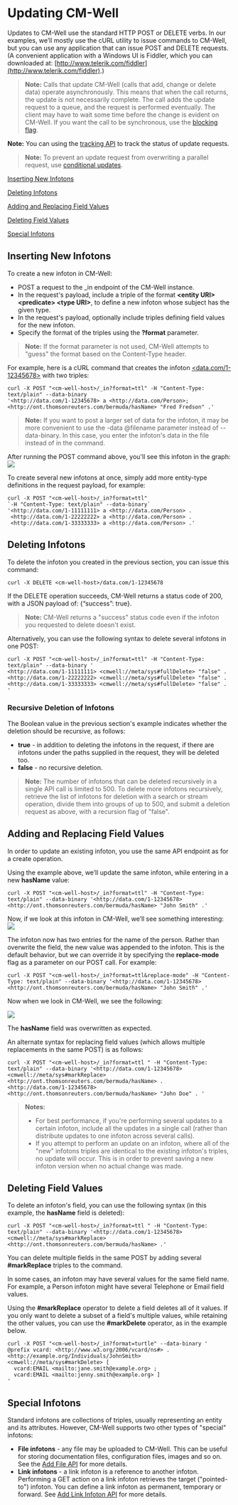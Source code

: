 # Updating CM-Well #

Updates to CM-Well use the standard HTTP POST or DELETE verbs. In our examples, we’ll mostly use the cURL utility to issue commands to CM-Well, but you can use any application that can issue POST and DELETE requests. (A convenient application with a Windows UI is Fiddler, which you can downloaded at: [http://www.telerik.com/fiddler](http://www.telerik.com/fiddler).)

>**Note:** Calls that update CM-Well (calls that add, change or delete data) operate asynchronously. This means that when the call returns, the update is not necessarily complete. The call adds the update request to a queue, and the request is performed eventually. The client may have to wait some time before the change is evident on CM-Well. If you want the call to be synchronous, use the [blocking flag](API.UsingTheBlockingFlag.md).
>
**Note:** You can using the [tracking API](API.Update.TrackUpdates.md) to track the status of update requests.

>**Note:** To prevent an update request from overwriting a parallel request, use [conditional updates](API.UsingConditionalUpdates.md).

[Inserting New Infotons](#hdr1)

[Deleting Infotons](#hdr2)

[Adding and Replacing Field Values](#hdr3)

[Deleting Field Values](#hdr4)

[Special Infotons](#hdr5)

<a name="hdr1"></a>
## Inserting New Infotons ##

To create a new infoton in CM-Well:

* POST a request to the _in endpoint of the CM-Well instance. 
* In the request's payload, include a triple of the format **\<entity URI\> \<predicate\> \<type URI\>**, to define a new infoton whose subject has the given type.
* In the request's payload, optionally include triples defining field values for the new infoton. 
* Specify the format of the triples using the **?format** parameter.

>**Note:** If the format parameter is not used, CM-Well attempts to "guess" the format based on the Content-Type header.  

For example, here is a cURL command that creates the infoton [<data.com/1-12345678>](<data.com/1-12345678>) with two triples:

    curl -X POST "<cm-well-host>/_in?format=ttl" -H "Content-Type: text/plain" --data-binary 
    '<http://data.com/1-12345678> a <http://data.com/Person>; 
    <http://ont.thomsonreuters.com/bermuda/hasName> "Fred Fredson" .'
    
> **Note:** If you want to post a larger set of data for the infoton, it may be more convenient to use the -data @filename parameter instead of --data-binary. In this case, you enter the infoton's data in the file instead of in the command.

After running the POST command above, you'll see this infoton in the graph:
<img src="./_Images/inserted-infoton.png">

To create several new infotons at once, simply add more entity-type definitions in the request payload, for example:

    curl -X POST "<cm-well-host>/_in?format=ttl" 
    `-H "Content-Type: text/plain" --data-binary` 
    '<http://data.com/1-11111111> a <http://data.com/Person> .
     <http://data.com/1-22222222> a <http://data.com/Person> .
     <http://data.com/1-33333333> a <http://data.com/Person> .'
    
<a name="hdr2"></a>
## Deleting Infotons ##

To delete the infoton you created in the previous section, you can issue this command:

    curl -X DELETE <cm-well-host>/data.com/1-12345678

If the DELETE operation succeeds, CM-Well returns a status code of 200, with a JSON payload of: {“success”: true}.  

> **Note:** CM-Well returns a "success" status code even if the infoton you requested to delete doesn't exist.

Alternatively, you can use the following syntax to delete several infotons in one POST:

    curl -X POST "<cm-well-host>/_in?format=ttl" -H "Content-Type: text/plain" --data-binary '
    <http://data.com/1-11111111> <cmwell://meta/sys#fullDelete> "false" .
    <http://data.com/1-22222222> <cmwell://meta/sys#fullDelete> "false" .
    <http://data.com/1-33333333> <cmwell://meta/sys#fullDelete> "false" .
    '

### Recursive Deletion of Infotons ###
   
The Boolean value in the previous section's example indicates whether the deletion should be recursive, as follows:

* **true** - in addition to deleting the infotons in the request, if there are infotons under the paths supplied in the request, they will be deleted too.
* **false** - no recursive deletion.

>**Note:** The number of infotons that can be deleted recursively in a single API call is limited to 500. To delete more infotons recursively, retrieve the list of infotons for deletion with a search or stream operation, divide them into groups of up to 500, and submit a deletion request as above, with a recursion flag of "false".

<a name="hdr3"></a>
## Adding and Replacing Field Values ##

In order to update an existing infoton, you use the same API endpoint as for a create operation.  

Using the example above, we’ll update the same infoton, while entering in a new **hasName** value:

    curl -X POST "<cm-well-host>/_in?format=ttl" -H "Content-Type: text/plain" --data-binary '<http://data.com/1-12345678> <http://ont.thomsonreuters.com/bermuda/hasName> "John Smith" .'

Now, if we look at this infoton in CM-Well, we’ll see something interesting:
<img src="./_Images/Infoton-with-two-names.png">

The infoton now has two entries for the name of the person.  Rather than overwrite the field, the new value was appended to the infoton. This is the default behavior, but we can override it by specifying the **replace-mode** flag as a parameter on our POST call. For example:

    curl -X POST "<cm-well-host>/_in?format=ttl&replace-mode" -H "Content-Type: text/plain" --data-binary '<http://data.com/1-12345678> <http://ont.thomsonreuters.com/bermuda/hasName> "John Smith" .'

Now when we look in CM-Well, we see the following:

<img src="./_Images/Infoton-with-one-name.png">
 
The **hasName** field was overwritten as expected.

An alternate syntax for replacing field values (which allows multiple replacements in the same POST) is as follows:

    curl -X POST "<cm-well-host>/_in?format=ttl " -H "Content-Type: text/plain" --data-binary '<http://data.com/1-12345678> <cmwell://meta/sys#markReplace> <http://ont.thomsonreuters.com/bermuda/hasName> . 
	<http://data.com/1-12345678> <http://ont.thomsonreuters.com/bermuda/hasName> "John Doe" . '

> **Notes:** 
> * For best performance, if you're performing several updates to a certain infoton, include all the updates in a single call (rather than distribute updates to one infoton across several calls).  
> * If you attempt to perform an update on an infoton, where all of the "new" infotons triples are identical to the existing infoton's triples, no update will occur. This is in order to prevent saving a new infoton version when no actual change was made.

<a name="hdr4"></a>
## Deleting Field Values ##

To delete an infoton's field, you can use the following syntax (in this example, the **hasName** field is deleted):
 
    curl -X POST "<cm-well-host>/_in?format=ttl " -H "Content-Type: text/plain" --data-binary '<http://data.com/1-12345678> <cmwell://meta/sys#markReplace> <http://ont.thomsonreuters.com/bermuda/hasName> .'

You can delete multiple fields in the same POST by adding several **#markReplace** triples to the command.

In some cases, an infoton may have several values for the same field name. For example, a Person infoton might have several Telephone or Email field values.

Using the **#markReplace** operator to delete a field deletes all of it values. If you only want to delete a subset of a field's multiple values, while retaining the other values, you can use the **#markDelete** operator, as in the example below.

    curl -X POST "<cm-well-host>/_in?format=turtle" --data-binary '
    @prefix vcard: <http://www.w3.org/2006/vcard/ns#> .
    <http://example.org/Individuals/JohnSmith>
    <cmwell://meta/sys#markDelete> [
      vcard:EMAIL <mailto:jane.smith@example.org> ;
      vcard:EMAIL <mailto:jenny.smith@example.org> ]
    '

<a name="hdr5"></a>
## Special Infotons ##

Standard infotons are collections of triples, usually representing an entity and its attributes. However, CM-Well supports two other types of "special" infotons:

* **File infotons** - any file may be uploaded to CM-Well. This can be useful for storing documentation files, configuration files, images and so on. See the [Add File API](API.Update.AddFileInfoton.md) for more details. 
* **Link infotons** - a link infoton is a reference to another infoton. Performing a GET action on a link infoton retrieves the target ("pointed-to") infoton. You can define a link infoton as permanent, temporary or forward. See [Add Link Infoton API](API.Update.AddLinkInfoton.md) for more details. 
    



        
